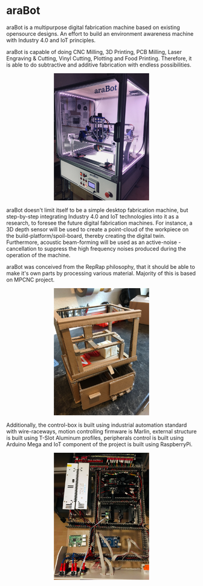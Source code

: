 # araBot
araBot is a multipurpose digital fabrication machine based on existing opensource designs. An effort to build an environment awareness machine with Industry 4.0 and IoT principles.

araBot is capable of doing CNC Milling, 3D Printing, PCB Milling, Laser Engraving & Cutting, Vinyl Cutting, Plotting and Food Printing. Therefore, it is able to do subtractive and additive fabrication with endless possibilities.

<p align="center">
<img src="./images/arabot.jpg" alt="araBot" width=50% height=50%/>
</p>

araBot doesn't limit itself to be a simple desktop fabrication machine, but step-by-step integrating Industry 4.0 and IoT technologies into it as a research, to foresee the future digital fabrication machines. For instance, a 3D depth sensor will be used to create a point-cloud of the workpiece on the build-platform/spoil-board, thereby creating the digital twin. Furthermore, acoustic beam-forming will be used as an active-noise -cancellation to suppress the high frequency noises produced during the operation of the machine.

araBot was conceived from the RepRap philosophy, that it should be able to make it's own parts by processing various material. Majority of this is based on MPCNC project.

<p align="center">
<img src="./images/arabot-model.jpg" alt="araBot-model" width=50% height=50%/>
</p>


Additionally, the control-box is built using industrial automation standard with wire-raceways, motion  controlling firmware is Marlin, external structure is built using T-Slot Aluminum profiles, peripherals control is built using Arduino Mega and IoT component of the project is built using RaspberryPi.


<p align="center">
<img src="./images/arabot-ebox.jpg" alt="araBot-ebox" width=50% height=50%/>
</p>
